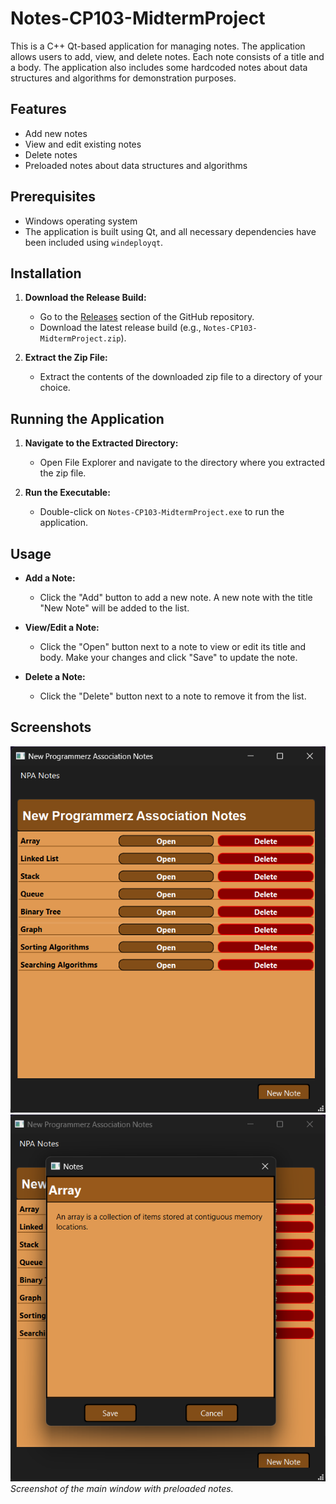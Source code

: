# Notes-CP103-MidtermProject

This is a C++ Qt-based application for managing notes. The application allows users to add, view, and delete notes. Each note consists of a title and a body. The application also includes some hardcoded notes about data structures and algorithms for demonstration purposes.

## Features

- Add new notes
- View and edit existing notes
- Delete notes
- Preloaded notes about data structures and algorithms

## Prerequisites

- Windows operating system
- The application is built using Qt, and all necessary dependencies have been included using `windeployqt`.

## Installation

1. **Download the Release Build:**
   - Go to the [Releases](https://github.com/lucifron28/Notes-App-CP103-MidtermProject/tree/master/build/Desktop_Qt_6_7_2_MinGW_64_bit-Notes-CP103-Midterm-Project/release) section of the GitHub repository.
   - Download the latest release build (e.g., `Notes-CP103-MidtermProject.zip`).

2. **Extract the Zip File:**
   - Extract the contents of the downloaded zip file to a directory of your choice.

## Running the Application

1. **Navigate to the Extracted Directory:**
   - Open File Explorer and navigate to the directory where you extracted the zip file.

2. **Run the Executable:**
   - Double-click on `Notes-CP103-MidtermProject.exe` to run the application.

## Usage

- **Add a Note:**
  - Click the "Add" button to add a new note. A new note with the title "New Note" will be added to the list.
  
- **View/Edit a Note:**
  - Click the "Open" button next to a note to view or edit its title and body. Make your changes and click "Save" to update the note.

- **Delete a Note:**
  - Click the "Delete" button next to a note to remove it from the list.

## Screenshots

![Main Window](screenshots/main_window.png)
![Notes Window](screenshots/notes_window.png)
*Screenshot of the main window with preloaded notes.*
